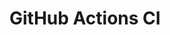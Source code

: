 # GitHub Actions CI






































































































































































































































































































































































































































































































































































































































































































































































































































































































































































































































































































































































































































































































































































































































































































































































































































































































































































































































































































































































































































































































































































































































































































































































































































































































































































































